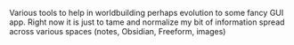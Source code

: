 Various tools to help in worldbuilding perhaps evolution to some fancy GUI app.  Right now it is just to tame and normalize my bit of information spread across various spaces (notes, Obsidian, Freeform, images)
